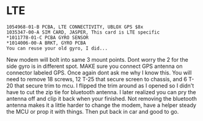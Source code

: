 # LTE

```
1054968-01-B PCBA, LTE CONNECTIVITY, UBLOX GPS $8x
1035347-00-A SIM CARD, JASPER, This card is LTE specific
*1011778-01-C PCBA GYRO SENSOR 
*1014006-00-A BRKT, GYRO PCBA
You can reuse your old gyro, I did...
```

New modem will bolt into same 3 mount points.  Dont worry the 2 for the side gyro is in different spot.  MAKE sure you connect GPS antenna on connector labeled GPS.  Once again dont ask me why I know this.  You will need to remove 18 screws, 12 T-25 that secure screen to chassis, and 6 T-20 that secure trim to mcu.  I flipped the trim around as I opened so I didn't have to cut the zip tie for bluetooth antenna.  I later realized you can pry the antenna off and clip it back when your finished.  Not removing the bluetooth antenna makes it a little harder to change the modem, have a helper steady the MCU or prop it with things.  Then put back in car and good to go.
